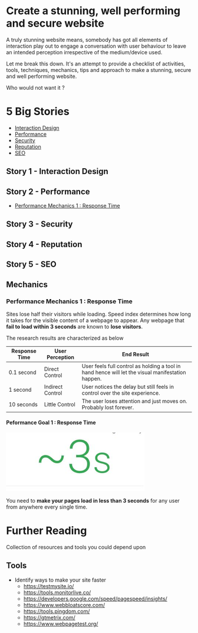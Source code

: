 # Create a stunning, well performing and secure website

  A truly stunning website means, somebody has got all  elements of interaction play out to engage a conversation with user behaviour to leave an intended perception irrespective of the medium/device used. 

  Let me break this down. It's an attempt to provide a checklist of activities, tools, techniques, mechanics, tips and approach to make a stunning, secure and well performing website. 

  Who would not want it ?


# 5 Big Stories

  - [Interaction Design](#interaction-design-)
  - [Performance](#performance-)
  - [Security](#security-)
  - [Reputation](#reputation-)	
  - [SEO](#seo-)	

## Story 1 - Interaction Design


## Story 2 - Performance

  - [Performance Mechanics 1 : Response Time](#performance-mechanics-1-response-time-)
   

## Story 3 - Security

## Story 4 - Reputation

## Story 5 - SEO

## Mechanics

### **Performance Mechanics 1** : Response Time

  Sites lose half their visitors while loading. Speed index determines how long it takes for the visible content of a webpage to appear. Any webpage that **fail to load within 3 seconds** are known to **lose visitors**.

  The research results are characterized as below

  | Response Time      | User Perception       | End Result |
  | ------------------ | --------------------- | ---------- |
  | 0.1 second         | Direct Control        | User feels full control as holding a tool in hand hence will let the visual manifestation happen.  |
  | 1 second           | Indirect Control      | User notices the delay but still feels in control over the site experience. |
  | 10 seconds         | Little Control        | The user loses attention and just moves on. Probably lost forever. |

#### **Peformance Goal 1** : Response Time

![it's doable, trust me !](img/target-three-seconds.jpg)

You need to **make your pages load in less than 3 seconds** for any user from anywhere every single time. 


# Further Reading

  Collection of resources and tools you could depend upon

  ## Tools


  -  Identify ways to make your site faster 
    	- https://testmysite.io/
    	- https://tools.monitorlive.co/
    	- https://developers.google.com/speed/pagespeed/insights/
		- https://www.webbloatscore.com/
    	- https://tools.pingdom.com/
    	- https://gtmetrix.com/
    	- https://www.webpagetest.org/




